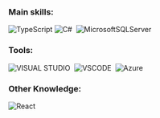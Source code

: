 ### Main skills:
![TypeScript](https://img.shields.io/badge/typescript-%23007ACC.svg?style=for-the-badge&logo=typescript&logoColor=white)
![C#](https://img.shields.io/badge/C%23-239120?style=for-the-badge&logo=c-sharp&logoColor=white)&nbsp; 
![MicrosoftSQLServer](https://img.shields.io/badge/Microsoft%20SQL%20Server-CC2927?style=for-the-badge&logo=microsoft%20sql%20server&logoColor=white)

### Tools:
![VISUAL STUDIO](https://img.shields.io/badge/Visual_Studio-5C2D91?style=for-the-badge&logo=visual%20studio&logoColor=white)&nbsp; 
![VSCODE](https://img.shields.io/badge/VSCode-0078D4?style=for-the-badge&logo=visual%20studio%20code&logoColor=white)&nbsp; 
![Azure](https://img.shields.io/badge/azure-%230072C6.svg?style=for-the-badge&logo=microsoftazure&logoColor=white)

### Other Knowledge:
![React](https://img.shields.io/badge/react-%2320232a.svg?style=for-the-badge&logo=react&logoColor=%2361DAFB)
